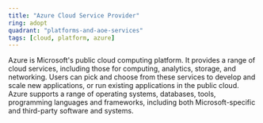 ```yaml
---
title: "Azure Cloud Service Provider"
ring: adopt
quadrant: "platforms-and-aoe-services"
tags: [cloud, platform, azure]
---
```


Azure is Microsoft's public cloud computing platform. It provides a range of cloud services, including those for computing, analytics, storage, and networking. Users can pick and choose from these services to develop and scale new applications, or run existing applications in the public cloud. Azure supports a range of operating systems, databases, tools, programming languages and frameworks, including both Microsoft-specific and third-party software and systems.

